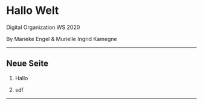 # Hallo Welt

Digital Organization WS 2020

By Marieke Engel & Murielle Ingrid Kamegne 

---

## Neue Seite

1. Hallo

2. sdf

---